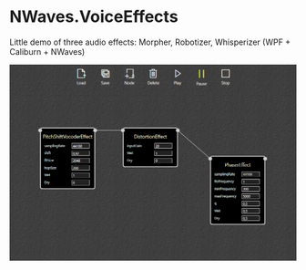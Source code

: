 # NWaves.VoiceEffects
Little demo of three audio effects: Morpher, Robotizer, Whisperizer (WPF + Caliburn + NWaves)

![pic1](https://github.com/ar1st0crat/NWaves.Blueprints/blob/master/screenshots/1.png)
